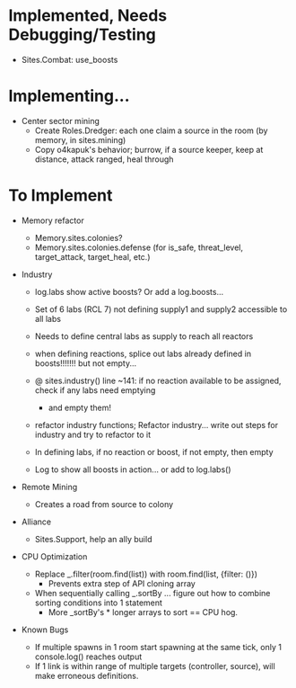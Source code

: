 # Implemented, Needs Debugging/Testing	
- Sites.Combat: use_boosts


# Implementing...
- Center sector mining
	- Create Roles.Dredger: each one claim a source in the room (by memory, in sites.mining)
	- Copy o4kapuk's behavior; burrow, if a source keeper, keep at distance, attack ranged, heal through



# To Implement

- Memory refactor
	- Memory.sites.colonies?
	- Memory.sites.colonies.defense (for is_safe, threat_level, target_attack, target_heal, etc.)

- Industry
	- log.labs show active boosts? Or add a log.boosts...

	- Set of 6 labs (RCL 7) not defining supply1 and supply2 accessible to all labs
	- Needs to define central labs as supply to reach all reactors

	* when defining reactions, splice out labs already defined in boosts!!!!!!! but not empty...
	- @ sites.industry() line ~141: if no reaction available to be assigned, check if any labs need emptying
		- and empty them!
	- refactor industry functions; Refactor industry... write out steps for industry and try to refactor to it
	- In defining labs, if no reaction or boost, if not empty, then empty

	- Log to show all boosts in action... or add to log.labs()


- Remote Mining
	- Creates a road from source to colony

- Alliance
	- Sites.Support, help an ally build

- CPU Optimization
	- Replace _.filter(room.find(list)) with room.find(list, {filter: ()}) 
		- Prevents extra step of API cloning array
	- When sequentially calling _.sortBy ... figure out how to combine sorting conditions into 1 statement
		- More _sortBy's * longer arrays to sort == CPU hog.

- Known Bugs
	- If multiple spawns in 1 room start spawning at the same tick, only 1 console.log() reaches output
	- If 1 link is within range of multiple targets (controller, source), will make erroneous definitions.